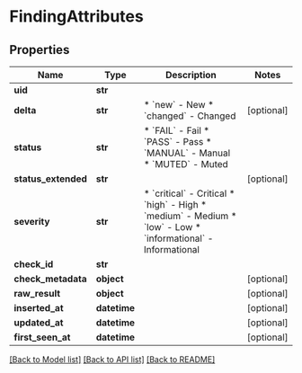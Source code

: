 # FindingAttributes

## Properties
Name | Type | Description | Notes
------------ | ------------- | ------------- | -------------
**uid** | **str** |  | 
**delta** | **str** | * &#x60;new&#x60; - New * &#x60;changed&#x60; - Changed | [optional] 
**status** | **str** | * &#x60;FAIL&#x60; - Fail * &#x60;PASS&#x60; - Pass * &#x60;MANUAL&#x60; - Manual * &#x60;MUTED&#x60; - Muted | 
**status_extended** | **str** |  | [optional] 
**severity** | **str** | * &#x60;critical&#x60; - Critical * &#x60;high&#x60; - High * &#x60;medium&#x60; - Medium * &#x60;low&#x60; - Low * &#x60;informational&#x60; - Informational | 
**check_id** | **str** |  | 
**check_metadata** | **object** |  | [optional] 
**raw_result** | **object** |  | [optional] 
**inserted_at** | **datetime** |  | [optional] 
**updated_at** | **datetime** |  | [optional] 
**first_seen_at** | **datetime** |  | [optional] 

[[Back to Model list]](../README.md#documentation-for-models) [[Back to API list]](../README.md#documentation-for-api-endpoints) [[Back to README]](../README.md)

